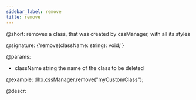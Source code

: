 ```yaml
---
sidebar_label: remove
title: remove
---          
```


@short: removes a class, that was created by cssManager, with all its styles

@signature: {'remove(className: string): void;'}

@params:
- className      string     the name of the class to be deleted

@example:
dhx.cssManager.remove("myCustomClass");



@descr:
